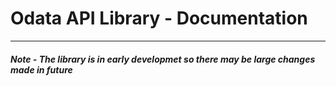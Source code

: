 # Odata API Library - Documentation

---
##### _Note - The library is in early developmet so there may be large changes made in future_
